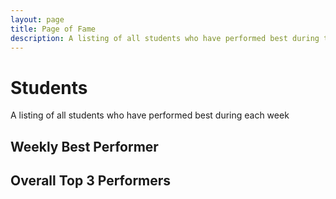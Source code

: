 ```yaml
---
layout: page
title: Page of Fame
description: A listing of all students who have performed best during the week
---
```

<link rel="stylesheet" href="/assets/css/style.css">

# Students

A listing of all students who have performed best during each week

## Weekly Best Performer

<div id="top_std_of_week">
</div>

## Overall Top 3 Performers 

<div id="overall_top_std">
</div>

<div class="loader" id="loader"></div>
<script src="/assets/js/famePage.js">
</script>